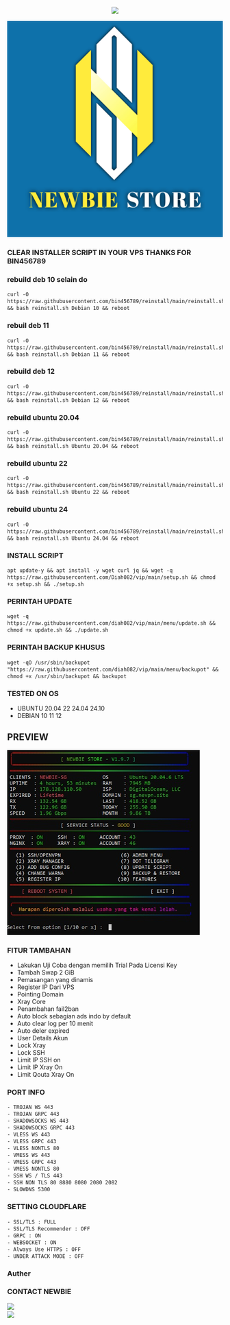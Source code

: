 <p align="center">
  <img src="https://readme-typing-svg.demolab.com?font=Capriola&size=40&duration=4000&pause=450&color=F70069&background=FFFFAA00&center=true&random=false&width=600&height=100&lines=NEWBIE VPN AUTOSCRIPT !;Explore the world of features!" /></p>

![IMAGE](https://raw.githubusercontent.com/diah082/vip/main/Promo.jpg)

### CLEAR INSTALLER SCRIPT IN YOUR VPS THANKS FOR BIN456789
### rebuild deb 10 selain do

<pre><code>curl -O https://raw.githubusercontent.com/bin456789/reinstall/main/reinstall.sh && bash reinstall.sh Debian 10 && reboot</code></pre>
### rebuil deb 11

<pre><code>curl -O https://raw.githubusercontent.com/bin456789/reinstall/main/reinstall.sh && bash reinstall.sh Debian 11 && reboot</code></pre>
### rebuild deb 12

<pre><code>curl -O https://raw.githubusercontent.com/bin456789/reinstall/main/reinstall.sh && bash reinstall.sh Debian 12 && reboot</code></pre>
### rebuild ubuntu 20.04

<pre><code>curl -O https://raw.githubusercontent.com/bin456789/reinstall/main/reinstall.sh && bash reinstall.sh Ubuntu 20.04 && reboot</code></pre>
### rebuild ubuntu 22

<pre><code>curl -O https://raw.githubusercontent.com/bin456789/reinstall/main/reinstall.sh && bash reinstall.sh Ubuntu 22 && reboot</code></pre>
### rebuild ubuntu 24

<pre><code>curl -O https://raw.githubusercontent.com/bin456789/reinstall/main/reinstall.sh && bash reinstall.sh Ubuntu 24.04 && reboot</code></pre>

### INSTALL SCRIPT 
<pre><code>apt update-y && apt install -y wget curl jq && wget -q https://raw.githubusercontent.com/Diah082/vip/main/setup.sh && chmod +x setup.sh && ./setup.sh
</code></pre>

### PERINTAH UPDATE 
<pre><code>wget -q https://raw.githubusercontent.com/diah082/vip/main/menu/update.sh && chmod +x update.sh && ./update.sh</code></pre>

### PERINTAH BACKUP KHUSUS
<pre><code>wget -qO /usr/sbin/backupot "https://raw.githubusercontent.com/diah082/vip/main/menu/backupot" && chmod +x /usr/sbin/backupot && backupot</code></pre>

### TESTED ON OS 
- UBUNTU 20.04 22 24.04 24.10
- DEBIAN 10 11 12

## PREVIEW
![IMAGE](https://raw.githubusercontent.com/diah082/vip/main/IMG_20241019_225341_019.webp)


### FITUR TAMBAHAN
- Lakukan Uji Coba dengan memilih Trial Pada Licensi Key
- Tambah Swap 2 GiB
- Pemasangan yang dinamis
- Register IP Dari VPS
- Pointing Domain 
- Xray Core
- Penambahan fail2ban
- Auto block sebagian ads indo by default
- Auto clear log per 10 menit
- Auto deler expired
- User Details Akun
- Lock Xray
- Lock SSH
- Limit IP SSH on
- Limit IP Xray On
- Limit Qouta Xray On

### PORT INFO
```
- TROJAN WS 443
- TROJAN GRPC 443
- SHADOWSOCKS WS 443
- SHADOWSOCKS GRPC 443
- VLESS WS 443
- VLESS GRPC 443
- VLESS NONTLS 80
- VMESS WS 443
- VMESS GRPC 443
- VMESS NONTLS 80
- SSH WS / TLS 443
- SSH NON TLS 80 8880 8080 2080 2082 
- SLOWDNS 5300
```

### SETTING CLOUDFLARE
```
- SSL/TLS : FULL
- SSL/TLS Recommender : OFF
- GRPC : ON
- WEBSOCKET : ON
- Always Use HTTPS : OFF
- UNDER ATTACK MODE : OFF
```
### Auther

### CONTACT NEWBIE <br>
<a href="https://t.me/newbie_store24" target=”_blank”><img src="https://img.shields.io/static/v1?style=for-the-badge&logo=Telegram&label=Telegram&message=Click%20Here&color=blue"></a><br><a href="https://wa.me/6282326322300" target=”_blank”><img src="https://img.shields.io/static/v1?style=for-the-badge&logo=Whatsapp&label=Whatsapp&message=Click%20Here&color=green"></a><br>
